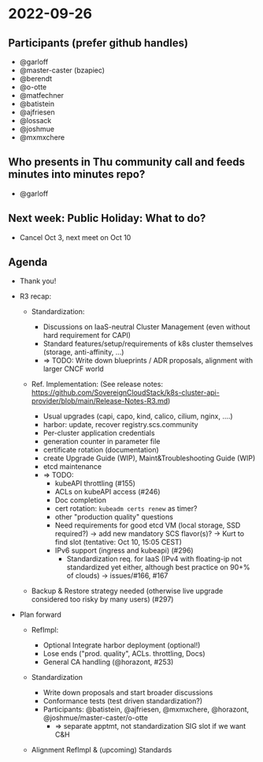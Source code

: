 # 2022-09-26

## Participants (prefer github handles)
* @garloff
* @master-caster (bzapiec)
* @berendt
* @o-otte
* @matfechner
* @batistein
* @ajfriesen
* @lossack
* @joshmue
* @mxmxchere

## Who presents in Thu community call and feeds minutes into minutes repo?
* @garloff

## Next week: Public Holiday: What to do?
* Cancel Oct 3, next meet on Oct 10

## Agenda
* Thank you!
* R3 recap:
    * Standardization: 
        - Discussions on IaaS-neutral Cluster Management (even without hard requirement for CAPI)
        - Standard  features/setup/requirements of k8s cluster themselves (storage, anti-affinity, ...)
        - => TODO: Write down blueprints / ADR proposals, alignment with larger CNCF world

    * Ref. Implementation: (See release notes: https://github.com/SovereignCloudStack/k8s-cluster-api-provider/blob/main/Release-Notes-R3.md)
        - Usual upgrades (capi, capo, kind, calico, cilium, nginx, ....)
        - harbor: update, recover registry.scs.community
        - Per-cluster application credentials
        - generation counter in parameter file
        - certificate rotation (documentation)
        - create Upgrade Guide (WIP), Maint&Troubleshooting Guide (WIP)
        - etcd maintenance
        - => TODO: 
            * kubeAPI throttling (#155)
            * ACLs on kubeAPI access (#246)
            * Doc completion
            * cert rotation: `kubeadm certs renew` as timer?
            * other "production quality" questions
            * Need requirements for good etcd VM (local storage, SSD required?) -> add new mandatory SCS flavor(s)? -> Kurt to find slot (tentative: Oct 10, 15:05 CEST)
            * IPv6 support (ingress and kubeapi) (#296)
               - Standardization req. for IaaS (IPv4 with floating-ip not standardized yet either, although best practice on 90+% of clouds) -> issues/#166, #167

     * Backup & Restore strategy needed (otherwise live upgrade considered too risky by many users) (#297)

*  Plan forward
    * RefImpl:
        - Optional Integrate harbor deployment (optional!)
        - Lose ends ("prod. quality", ACLs. throttling, Docs)
        - General CA handling (@horazont, #253)
    * Standardization
        - Write down proposals and start broader discussions
        - Conformance tests (test driven standardization?)
        - Participants: @batistein, @ajfriesen, @mxmxchere, @horazont, @joshmue/master-caster/o-otte
            - => separate apptmt, not standardization SIG slot if we want C&H

    * Alignment RefImpl & (upcoming) Standards



